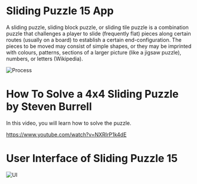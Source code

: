 # Sliding Puzzle 15 App

A sliding puzzle, sliding block puzzle, or sliding tile puzzle is a combination puzzle that challenges a player to slide (frequently flat) pieces along certain routes (usually on a board) to establish a certain end-configuration. The pieces to be moved may consist of simple shapes, or they may be imprinted with colours, patterns, sections of a larger picture (like a jigsaw puzzle), numbers, or letters (Wikipedia).

![Process](https://github.com/hahmadfaiq21/mobile-game/assets/74751720/bb570398-5f12-40fd-9b5a-7f837eb56988)


# How To Solve a 4x4 Sliding Puzzle by Steven Burrell

In this video, you will learn how to solve the puzzle.

https://www.youtube.com/watch?v=NXRIrP1k4dE

# User Interface of Sliding Puzzle 15

![UI](https://github.com/hahmadfaiq21/mobile-game/assets/74751720/73868a6e-61a8-43bb-a287-9ae7b1531d45)
